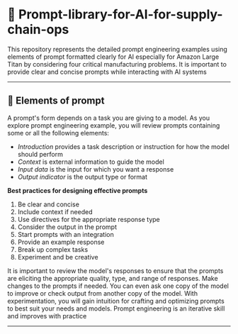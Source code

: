 # 🦢 Prompt-library-for-AI-for-supply-chain-ops
This repository represents the detailed prompt engineering examples using elements of prompt formatted clearly for AI especially for Amazon Large Titan by considering four critical manufacturing problems. It is important to provide clear and concise prompts while interacting with AI systems

---

## 🦑 Elements of prompt
A prompt's form depends on a task you are giving to a model. As you explore prompt engineering example, you will review prompts containing some or all the following elements:
- *Introduction* provides a task description or instruction for how the model should perform
- *Context* is external information to guide the model
- *Input data* is the input for which you want a response
- *Output indicator* is the output type or format

**Best practices for designing effective prompts**
1. Be clear and concise
2. Include context if needed
3. Use directives for the appropriate response type
4. Consider the output in the prompt
5. Start prompts with an integration
6. Provide an example response
7. Break up complex tasks
8. Experiment and be creative

It is important to review the model's responses to ensure that the prompts are eliciting the appropriate quality, type, and range of responses. Make changes to the prompts if needed. You can even ask one copy of the model to improve or check output from another copy of the model. With experimentation, you will gain intuition for crafting and optimizing prompts to best suit your needs and models. Prompt engineering is an iterative skill and improves with practice

---
